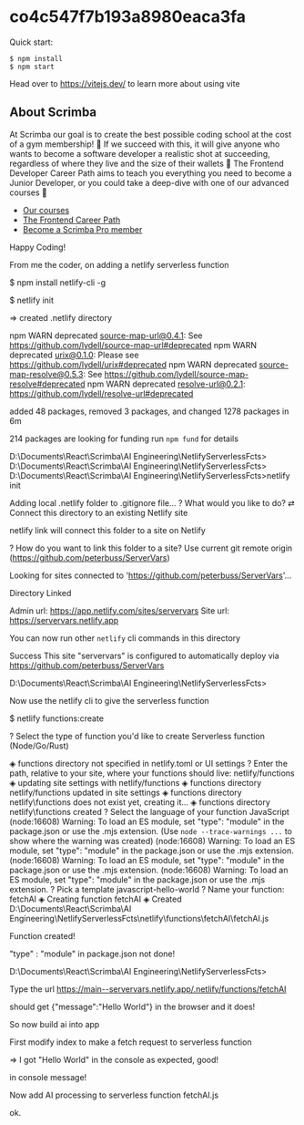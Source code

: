 # co4c547f7b193a8980eaca3fa

Quick start:

```
$ npm install
$ npm start
````

Head over to https://vitejs.dev/ to learn more about using vite
## About Scrimba

At Scrimba our goal is to create the best possible coding school at the cost of a gym membership! 💜
If we succeed with this, it will give anyone who wants to become a software developer a realistic shot at succeeding, regardless of where they live and the size of their wallets 🎉
The Frontend Developer Career Path aims to teach you everything you need to become a Junior Developer, or you could take a deep-dive with one of our advanced courses 🚀

- [Our courses](https://scrimba.com/allcourses)
- [The Frontend Career Path](https://scrimba.com/learn/frontend)
- [Become a Scrimba Pro member](https://scrimba.com/pricing)

Happy Coding!

From me the coder, on adding a netlify serverless function

$ npm install netlify-cli -g

$ netlify init

=> created .netlify directory

npm WARN deprecated source-map-url@0.4.1: See https://github.com/lydell/source-map-url#deprecated
npm WARN deprecated urix@0.1.0: Please see https://github.com/lydell/urix#deprecated
npm WARN deprecated source-map-resolve@0.5.3: See https://github.com/lydell/source-map-resolve#deprecated
npm WARN deprecated resolve-url@0.2.1: https://github.com/lydell/resolve-url#deprecated

added 48 packages, removed 3 packages, and changed 1278 packages in 6m

214 packages are looking for funding
  run `npm fund` for details

D:\Documents\React\Scrimba\AI Engineering\NetlifyServerlessFcts>
D:\Documents\React\Scrimba\AI Engineering\NetlifyServerlessFcts>
D:\Documents\React\Scrimba\AI Engineering\NetlifyServerlessFcts>netlify init

Adding local .netlify folder to .gitignore file...
? What would you like to do? ⇄  Connect this directory to an existing Netlify site

netlify link will connect this folder to a site on Netlify

? How do you want to link this folder to a site? Use current git remote origin (https://github.com/peterbuss/ServerVars)



Looking for sites connected to 'https://github.com/peterbuss/ServerVars'...


Directory Linked

Admin url: https://app.netlify.com/sites/servervars
Site url:  https://servervars.netlify.app

You can now run other `netlify` cli commands in this directory


Success
This site "servervars" is configured to automatically deploy via https://github.com/peterbuss/ServerVars

D:\Documents\React\Scrimba\AI Engineering\NetlifyServerlessFcts>

Now use the netlify cli to give the serverless function

$ netlify functions:create

? Select the type of function you'd like to create Serverless function (Node/Go/Rust)

◈ functions directory not specified in netlify.toml or UI settings
? Enter the path, relative to your site, where your functions should live: netlify/functions
◈ updating site settings with netlify/functions
◈ functions directory netlify/functions updated in site settings
◈ functions directory netlify\functions does not exist yet, creating it...
◈ functions directory netlify\functions created
? Select the language of your function JavaScript
(node:16608) Warning: To load an ES module, set "type": "module" in the package.json or use the .mjs extension.
(Use `node --trace-warnings ...` to show where the warning was created)
(node:16608) Warning: To load an ES module, set "type": "module" in the package.json or use the .mjs extension.
(node:16608) Warning: To load an ES module, set "type": "module" in the package.json or use the .mjs extension.
(node:16608) Warning: To load an ES module, set "type": "module" in the package.json or use the .mjs extension.
? Pick a template javascript-hello-world
? Name your function: fetchAI
◈ Creating function fetchAI
◈ Created D:\Documents\React\Scrimba\AI Engineering\NetlifyServerlessFcts\netlify\functions\fetchAI\fetchAI.js

Function created!

"type" : "module" in package.json not done!

D:\Documents\React\Scrimba\AI Engineering\NetlifyServerlessFcts>

Type the url https://main--servervars.netlify.app/.netlify/functions/fetchAI

should get {"message":"Hello World"} in the browser and it does!

So now build ai into app

First modify index to make a fetch request to serverless function

=> I got "Hello World" in the console as expected, good!

in console message!

Now add AI processing to serverless function fetchAI.js

ok.


